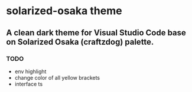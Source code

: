 # solarized-osaka theme

## A clean dark theme for Visual Studio Code base on Solarized Osaka (craftzdog) palette.

### TODO

- env highlight
- change color of all yellow brackets
- interface ts
